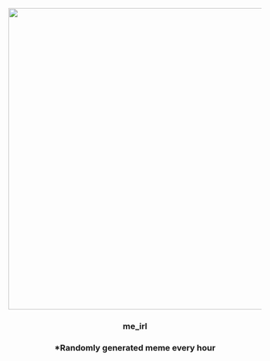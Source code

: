 <p align="center">
        <img src="https://i.redd.it/xampjsw28ma91.png" width="600" height="600">
        </p>
        <h3 align="center">me_irl</h3>
        <h3 align="center">*Randomly generated meme every hour</h3>
    